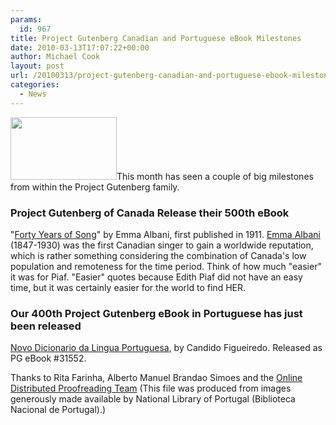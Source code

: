 ```yaml
---
params:
  id: 967
title: Project Gutenberg Canadian and Portuguese eBook Milestones
date: 2010-03-13T17:07:22+00:00
author: Michael Cook
layout: post
url: /20100313/project-gutenberg-canadian-and-portuguese-ebook-milestones/
categories:
  - News
---
```

<img class="alignleft" title="Project Gutenberg Logo" src="/images/project-gutenberg-logo.jpg" alt="" width="170" height="100" />This month has seen a couple of big milestones from within the Project Gutenberg family.

### Project Gutenberg of Canada Release their 500th eBook

"[Forty Years of Song](http://www.gutenberg.ca/ebooks/albani-forty/albani-forty-00-h-dir/albani-forty-00-h.html "Forty Years of Song eBook at Project Gutenberg Canada")" by Emma Albani, first published in 1911. [Emma Albani](http://www.biographi.ca/009004-119.01-e.php?&id_nbr=7930 "Emma Albani on Dictionary of Canadian Biography") (1847-1930) was the first Canadian singer to gain a worldwide reputation, which is rather something considering the combination of Canada's low population and remoteness for the time period. Think of how much "easier" it was for Piaf. "Easier" quotes because Edith Piaf did not have an easy time, but it was certainly easier for the world to find HER.

### Our 400th Project Gutenberg eBook in Portuguese has just been released

[Novo Dicionario da Lingua Portuguesa](http://www.gutenberg.org/3/1/5/5/31552 "Novo Dicionario da Lingua Portuguesa"), by Candido Figueiredo. Released as PG eBook #31552.

Thanks to Rita Farinha, Alberto Manuel Brandao Simoes and the [Online Distributed Proofreading Team](http://www.pgdp.net "PG DP") (This file was produced from images generously made available by National Library of Portugal (Biblioteca Nacional de Portugal).)
